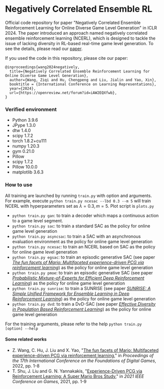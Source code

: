 # Negatively Correlated Ensemble RL
Official code repository for paper "Negatively Correlated Ensemble Reinforcement Learning for Online Diverse Game Level Generation" in ICLR 2024. The paper introduced an approach named negatively correlated ensemble reinforcement learning (NCERL), which is designed to tackle the issue of lacking diversity in RL-based real-time game level generation. To see the details, please read our [paper](https://openreview.net/forum?id=iAW2EQXfwb).

If you used the code in this repository, please cite our paper:
```
@inproceedings{wang2024negatively,
  title={Negatively Correlated Ensemble Reinforcement Learning for Online Diverse Game Level Generation},
  author={Wang, Ziqi and Hu, Chengpeng and Liu, Jialin and Yao, Xin},
  booktitle = {International Conference on Learning Representations},
  year={2024},
  url={https://openreview.net/forum?id=iAW2EQXfwb},
}
```

### Verified environment
* Python 3.9.6
* JPype 1.3.0
* dtw 1.4.0
* scipy 1.7.2
* torch 1.8.2+cu111
* numpy 1.20.3
* gym 0.21.0
* Pillow
* scipy 1.7.2
* Pillow 10.0.0
* matplotlib 3.6.3

### How to use

All training are launched by running `train.py` with option and arguments. For example, execute `python train.py ncesac --lbd 0.3 --m 5` will train NCERL with hyperparameters set as $\lambda = 0.3, m=5$.
 Plot script is `plots.py`

* `python train.py gan`: to train a decoder which maps a continuous action to a game level segment.
* `python train.py sac`: to train a standard SAC as the policy for online game level generation
* `python train.py asyncsac`: to train a SAC with an asynchronous evaluation environment as the policy for online game level generation
* `python train.py ncesac`: to train an NCERL based on SAC as the policy for online game level generation
* `python train.py egsac`: to train an episodic generative SAC (see paper [*The fun facets of Mario: Multifaceted experience-driven PCG via reinforcement learning*](https://dl.acm.org/doi/abs/10.1145/3555858.3563282?casa_token=AHQWYSj_GyoAAAAA:MhwOltqfijP1NQj-c6NaTQikCnlNwyaMky07gCvTK5ZlSq063ew40awAcqEcw6S5zG9Sq9ZyDsspuaM)) as the policy for online game level generation
* `python train.py pmoe`: to train an episodic generative SAC (see paper [*Probabilistic Mixture-of-Experts for Efficient Deep Reinforcement Learning*](https://arxiv.org/abs/2104.09122)) as the policy for online game level generation
* `python train.py sunrise`: to train a SUNRISE (see paper [*SUNRISE: A Simple Unified Framework for Ensemble Learning in Deep Reinforcement Learning*](https://proceedings.mlr.press/v139/lee21g.html)) as the policy for online game level generation
* `python train.py dvd`: to train a DvD-SAC (see paper [*Effective Diversity in Population Based Reinforcement Learning*](https://proceedings.neurips.cc/paper_files/paper/2020/hash/d1dc3a8270a6f9394f88847d7f0050cf-Abstract.html)) as the policy for online game level generation

For the training arguments, please refer to the help `python train.py [option] --help`


#### Some related works
* Z. Wang, C. Hu, J. Liu and X. Yao, "[The fun facets of Mario: Multifaceted experience-driven PCG via reinforcement learning](https://dl.acm.org/doi/abs/10.1145/3555858.3563282?casa_token=AHQWYSj_GyoAAAAA:MhwOltqfijP1NQj-c6NaTQikCnlNwyaMky07gCvTK5ZlSq063ew40awAcqEcw6S5zG9Sq9ZyDsspuaM)," in *Proceedings of the 17th International Conference on the Foundations of Digital Games*, 2022, pp. 1-8
* T. Shu, J. Liu and G. N. Yannakakis, "[Experience-Driven PCG via Reinforcement Learning: A Super Mario Bros Study](https://ieeexplore.ieee.org/document/9619124)," in *2021 IEEE Conference on Games*, 2021, pp. 1-9